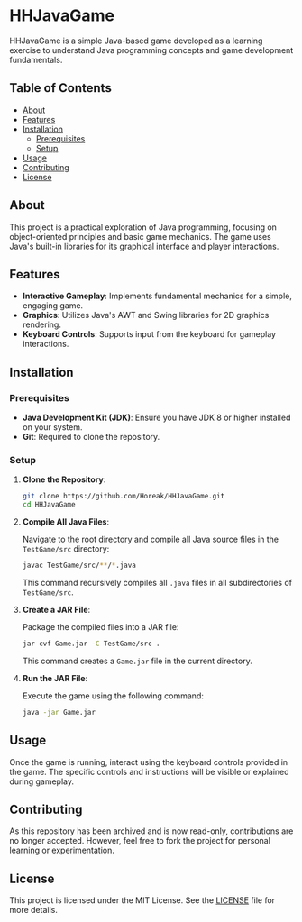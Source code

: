 # HHJavaGame

HHJavaGame is a simple Java-based game developed as a learning exercise to understand Java programming concepts and game development fundamentals.

## Table of Contents

- [About](#about)
- [Features](#features)
- [Installation](#installation)
  - [Prerequisites](#prerequisites)
  - [Setup](#setup)
- [Usage](#usage)
- [Contributing](#contributing)
- [License](#license)

## About

This project is a practical exploration of Java programming, focusing on object-oriented principles and basic game mechanics. The game uses Java's built-in libraries for its graphical interface and player interactions.

## Features

- **Interactive Gameplay**: Implements fundamental mechanics for a simple, engaging game.
- **Graphics**: Utilizes Java's AWT and Swing libraries for 2D graphics rendering.
- **Keyboard Controls**: Supports input from the keyboard for gameplay interactions.

## Installation

### Prerequisites

- **Java Development Kit (JDK)**: Ensure you have JDK 8 or higher installed on your system.
- **Git**: Required to clone the repository.
### Setup

1. **Clone the Repository**:

   ```bash
   git clone https://github.com/Horeak/HHJavaGame.git
   cd HHJavaGame
   ```

2. **Compile All Java Files**:

   Navigate to the root directory and compile all Java source files in the `TestGame/src` directory:

   ```bash
   javac TestGame/src/**/*.java
   ```

   This command recursively compiles all `.java` files in all subdirectories of `TestGame/src`.

3. **Create a JAR File**:

   Package the compiled files into a JAR file:

   ```bash
   jar cvf Game.jar -C TestGame/src .
   ```

   This command creates a `Game.jar` file in the current directory.

4. **Run the JAR File**:

   Execute the game using the following command:

   ```bash
   java -jar Game.jar
   ```

## Usage

Once the game is running, interact using the keyboard controls provided in the game. The specific controls and instructions will be visible or explained during gameplay.

## Contributing

As this repository has been archived and is now read-only, contributions are no longer accepted. However, feel free to fork the project for personal learning or experimentation.

## License

This project is licensed under the MIT License. See the [LICENSE](LICENSE) file for more details.
